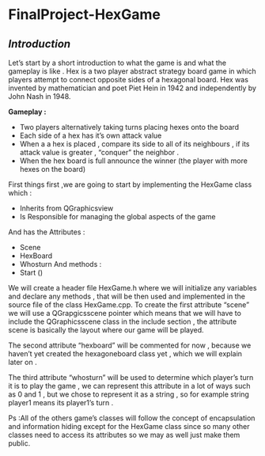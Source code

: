 # FinalProject-HexGame

*<h2>Introduction</h2>*

Let’s start by a short introduction to what the game is and what the gameplay is like .
Hex is a two player abstract strategy board game in which players attempt to connect opposite sides
of a hexagonal board. Hex was invented by mathematician and poet Piet Hein in 1942 and
independently by John Nash in 1948.

 **Gameplay :**

-  Two players alternatively taking turns placing hexes onto the board
- Each side of a hex has it’s own attack value 
- When a a hex is placed , compare its side to all of its neighbours , if its attack value is greater
, “conquer” the neighbor .
- When the hex board is full announce the winner (the player with more hexes on the board)

 First things first ,we are going to start by implementing the HexGame class which :
 
   - Inherits from QGraphicsview
   - Is Responsible for managing the global aspects of the game 
   
 And has the Attributes :
 
   - Scene 
   - HexBoard
   - Whosturn
 And methods :
   - Start () 

We will create a header file HexGame.h where we will initialize any variables and declare any
methods , that will be then used and implemented in the source file of the class HexGame.cpp.
To create the first attribute “scene” we will use a QGrapgicsscene pointer which means that we will
have to include the QGraphicsscene class in the include section , the attribute scene is basically the
layout where our game will be played.

The second attribute “hexboard” will be commented for now , because we haven’t yet created the
hexagoneboard class yet , which we will explain later on .

The third attribute “whosturn” will be used to determine which player’s turn it is to play the game ,
we can represent this attribute in a lot of ways such as 0 and 1 , but we chose to represent it as a
string , so for example string player1 means its player1’s turn .

Ps :All of the others game’s classes will follow the concept of encapsulation and information hiding
except for the HexGame class since so many other classes need to access its attributes so we may as
well just make them public.


